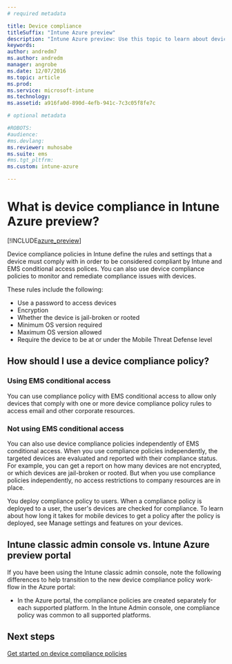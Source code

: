 ```yaml
---
# required metadata

title: Device compliancetitleSuffix: "Intune Azure preview"
description: "Intune Azure preview: Use this topic to learn about device compliance in Microsoft Intune"
keywords:
author: andredm7ms.author: andredmmanager: angrobe
ms.date: 12/07/2016
ms.topic: article
ms.prod:
ms.service: microsoft-intune
ms.technology:
ms.assetid: a916fa0d-890d-4efb-941c-7c3c05f8fe7c

# optional metadata

#ROBOTS:
#audience:
#ms.devlang:
ms.reviewer: muhosabe
ms.suite: ems
#ms.tgt_pltfrm:
ms.custom: intune-azure

---
```


# What is device compliance in Intune Azure preview?

[!INCLUDE[azure_preview](../includes/azure_preview.md)]

Device compliance policies in Intune define the rules and settings that a device must comply with in order to be considered compliant by Intune and EMS conditional access polices. You can also use device compliance policies to monitor and remediate compliance issues with devices. 

These rules include the following:

- Use a password to access devices
- Encryption
- Whether the device is jail-broken or rooted
- Minimum OS version required
- Maximum OS version allowed
- Require the device to be at or under the Mobile Threat Defense level

<!---##  Concepts
Following are some terms and concepts that are useful to understanding how to use compliance policies.

### Device compliance requirements
Compliance requirements are essentially rules like requiring a device PIN or encryption that you can specify as required or not required for a compliance policy.

### Actions for noncompliance

You can specify what needs to happen when a device is determined as noncompliant. This can be a sequence of actions during a specific time.
When you specify these actions, Intune will automatically initiate them in the sequence you specify. See the following example of a sequence of
actions for a device that continues to be in the noncompliant status for
a week:

-   When the device is first determined to be non-compliant, an email with noncompliant notification is sent to the user.

-   3 days after initial noncompliance state, a follow up reminder is sent to the user.

-   5 days after initial noncompliance state, a final reminder with a notification that access to company resources will be blocked on the device in 2 days if the compliance issues are not remediated is sent to the user.

-   7 days after initial noncompliance state, access to company resources is blocked. This requires that you have conditional access policy that specifies that access from noncompliant devices should    be blocked for services such as Exchange and SharePoint.

### Grace Period

This is the time between when a device is first determined as
noncompliant to when access to company resources on that device is blocked. This time allows for time that the user has to resolve
compliance issues on the device. You can also use this time to create your action sequences to send notifications to the user before their access is blocked.

Remember that you need to implement conditional access policies in addition to compliance policies in order for access to company resources to be blocked.--->

##  How should I use a device compliance policy?

### Using EMS conditional access
You can use compliance policy with EMS conditional access to allow only devices that comply with one or more device compliance policy rules to access email and other corporate resources.

### Not using EMS conditional access
You can also use device compliance policies independently of EMS conditional access.
When you use compliance policies independently, the targeted devices are evaluated and reported with their compliance status. For example, you
can get a report on how many devices are not encrypted, or which devices are jail-broken or rooted. But when you use compliance policies independently, no access restrictions to company resources are in place.

You deploy compliance policy to users. When a compliance policy is deployed to a user, the user's devices are checked for compliance. To learn about how long it takes for mobile devices to get a policy after the policy is deployed, see Manage settings and features on your devices.

##  Intune classic admin console vs. Intune Azure preview portal

If you have been using the Intune classic admin console, note the following differences to help transition to the new device compliance policy work-flow in the Azure portal:

-   In the Azure portal, the compliance policies are created separately for each supported platform. In the Intune Admin console, one compliance policy was common to all supported platforms.

<!--- -   In the Azure portal, you have the ability to specify actions and notifications that are intiated when a device is determined to be noncompliant. This ability does not exist in the Intune admin console.

-   In the Azure portal, you can set a grace period to allow time for the end-user to get their device back to compliance status before they completely lose the ability to get company data on their device. This is not available in the Intune admin console.--->

##  Next steps

[Get started on device compliance policies](get-started-with-device-compliance.md)


<!---### See also

Conditional access--->
